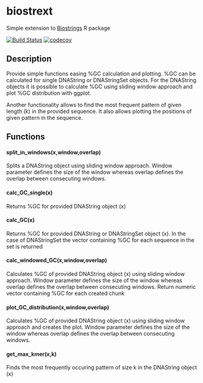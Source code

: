 # biostrext
Simple extension to [Biostrings](https://bioconductor.org/packages/release/bioc/html/Biostrings.html) R package

[![Build Status](https://travis-ci.org/smaegol/biostrext.svg?branch=master)](https://travis-ci.org/smaegol/biostrext)
[![codecov](https://codecov.io/gh/smaegol/biostrext/branch/master/graph/badge.svg)](https://codecov.io/gh/smaegol/biostrext)

## Description

Provide simple functions easing %GC calculation and plotting. %GC can be calculated for single DNAString or DNAStringSet objects. For the DNAString objects it is possible to calculate %GC using sliding window approach and plot %GC distribution with ggplot.

Another functionality allows to find the most frequent pattern of given length (k) in the provided sequence. It also allows plotting the positions of given pattern in the sequence.

## Functions

#### split_in_windows(x,window,overlap)

Splits a DNAString object using sliding window approach. Window parameter defines the size of the window whereas overlap defines the overlap between consecuting windows.


#### calc_GC_single(x)

Returns %GC for provided DNAString object (x)

#### calc_GC(x)

Returns %GC for provided DNAString or DNAStringSet object (x). In the case of DNAStringSet the vector containing %GC for each sequence in the set is returned

#### calc_windowed_GC(x,window,overlap)

Calculates %GC of provided DNAString object (x) using sliding window approach. Window parameter defines the size of the window whereas overlap defines the overlap between consecuting windows.
Return numeric vector containing %GC for each created chunk

#### plot_GC_distribution(x,window,overlap)

Calculates %GC of provided DNAString object (x) using sliding window approach and creates the plot. Window parameter defines the size of the window whereas overlap defines the overlap between consecuting windows.

#### get_max_kmer(x,k)

Finds the most frequently occuring pattern of size k in the DNAString object (x)
